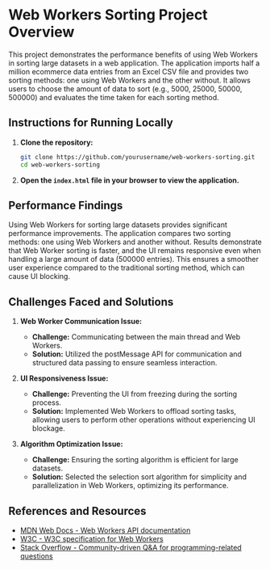 # Web Workers Sorting Project Overview

This project demonstrates the performance benefits of using Web Workers in sorting large datasets in a web application. The application imports half a million ecommerce data entries from an Excel CSV file and provides two sorting methods: one using Web Workers and the other without. It allows users to choose the amount of data to sort (e.g., 5000, 25000, 50000, 500000) and evaluates the time taken for each sorting method.

## Instructions for Running Locally

1. **Clone the repository:**

    ```bash
    git clone https://github.com/yourusername/web-workers-sorting.git
    cd web-workers-sorting
    ```

2. **Open the `index.html` file in your browser to view the application.**

## Performance Findings

Using Web Workers for sorting large datasets provides significant performance improvements. The application compares two sorting methods: one using Web Workers and another without. Results demonstrate that Web Worker sorting is faster, and the UI remains responsive even when handling a large amount of data (500000 entries). This ensures a smoother user experience compared to the traditional sorting method, which can cause UI blocking.

## Challenges Faced and Solutions

1. **Web Worker Communication Issue:**
    - **Challenge:** Communicating between the main thread and Web Workers.
    - **Solution:** Utilized the postMessage API for communication and structured data passing to ensure seamless interaction.

2. **UI Responsiveness Issue:**
    - **Challenge:** Preventing the UI from freezing during the sorting process.
    - **Solution:** Implemented Web Workers to offload sorting tasks, allowing users to perform other operations without experiencing UI blockage.

3. **Algorithm Optimization Issue:**
    - **Challenge:** Ensuring the sorting algorithm is efficient for large datasets.
    - **Solution:** Selected the selection sort algorithm for simplicity and parallelization in Web Workers, optimizing its performance.

## References and Resources

- [MDN Web Docs - Web Workers API documentation](https://developer.mozilla.org/en-US/docs/Web/API/Web_Workers_API)
- [W3C - W3C specification for Web Workers](https://www.w3schools.com/html/html5_webworkers.asp)
- [Stack Overflow - Community-driven Q&A for programming-related questions](https://stackoverflow.com/)

